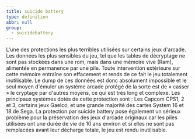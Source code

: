 ```yaml
---
title: suicide battery
type: definition
abbr: null
group:
  - suicidebattery
---
```

L'une des protections les plus terribles utilisées sur certains jeux d'arcade. Les données les plus sensibles du jeu, tel que les tables de décryptage ne sont pas stockées dans une rom, mais dans une mémoire vive (Ram), alimentée en permanence par une pile. Toute intervention extérieure sur cette mémoire entraîne son effacement et rends de ce fait le jeu totalement inutilisable. Le dump de ces données est donc absolument impossible et le seul moyen d'émuler un système arcade protégé de la sorte est de « casser » le cryptage par d'autres moyens, ce qui est très long et complexe. Les principaux systèmes dotés de cette protection sont : Les Capcom CPS1, 2 et 3, certains jeux Gaelco, et une grande majorité des cartes System 16 et 18 de Sega. La protection par suicide battery pose également un sérieux problème pour la préservation des jeux d'arcade originaux car les piles utilisées ont une durée de vie de 10 ans environ et si elles ne sont pas remplacées avant leur décharge totale, le jeu est rendu inutilisable.
